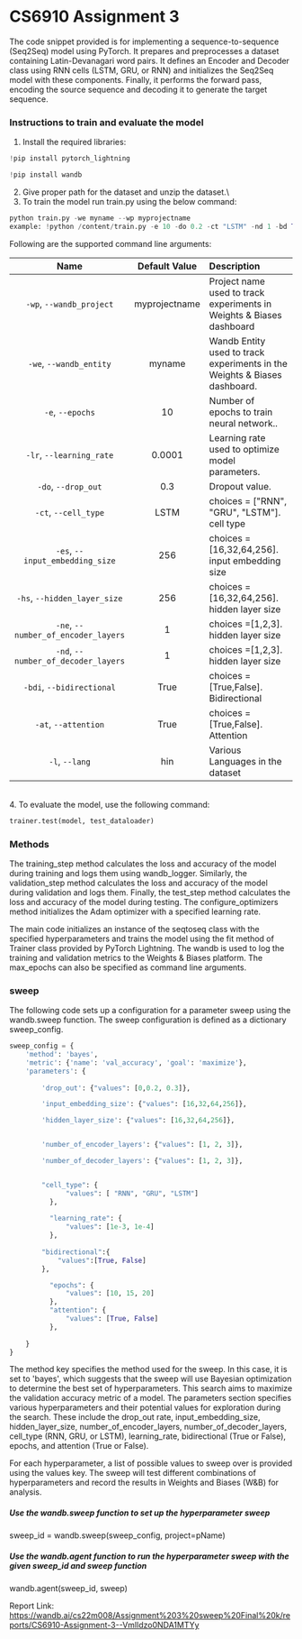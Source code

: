 # CS6910 Assignment 3

The code snippet provided is for implementing a sequence-to-sequence (Seq2Seq) model using PyTorch. It prepares and preprocesses a dataset containing Latin-Devanagari word pairs. It defines an Encoder and Decoder class using RNN cells (LSTM, GRU, or RNN) and initializes the Seq2Seq model with these components. Finally, it performs the forward pass, encoding the source sequence and decoding it to generate the target sequence.

### Instructions to train and evaluate the model
1. Install the required libraries:
```python
!pip install pytorch_lightning

!pip install wandb
```
2. Give proper path for the dataset and unzip the dataset.\
3. To train the model run train.py using the below command: 
```python
python train.py -we myname --wp myprojectname
example: !python /content/train.py -e 10 -do 0.2 -ct "LSTM" -nd 1 -bd True -at True -es 256 -hs 256 -bdi "aksharantar_sampled/" -l "tel"
```
Following are the supported command line arguments:

|           Name           | Default Value | Description                                                               |
| :----------------------: | :-----------: | :------------------------------------------------------------------------ |
| `-wp`, `--wandb_project` | myprojectname | Project name used to track experiments in Weights & Biases dashboard      |
|  `-we`, `--wandb_entity` |     myname    | Wandb Entity used to track experiments in the Weights & Biases dashboard. |
|  `-e`, `--epochs` |     10    | Number of epochs to train neural network.. |
|  `-lr`, `--learning_rate` |     0.0001    | Learning rate used to optimize model parameters. |
|  `-do`, `--drop_out` |     0.3    | Dropout value. |
|  `-ct`, `--cell_type` |     LSTM    | choices = ["RNN", "GRU", "LSTM"]. cell type |
|  `-es`, `--input_embedding_size` |     256    | choices =[16,32,64,256]. input embedding size |
|  `-hs`, `--hidden_layer_size` |     256    | choices =[16,32,64,256]. hidden layer size |
|  `-ne`, `--number_of_encoder_layers` |     1    | choices =[1,2,3]. hidden layer size |
|  `-nd`, `--number_of_decoder_layers` |     1    | choices =[1,2,3]. hidden layer size |
|  `-bdi`, `--bidirectional` |     True    | choices =[True,False]. Bidirectional|
|  `-at`, `--attention` |     True    | choices =[True,False]. Attention|
|  `-l`, `--lang` |     hin    | Various Languages in the dataset|
\
4. To evaluate the model, use the following command:
```python
trainer.test(model, test_dataloader)
```
### Methods
The training_step method calculates the loss and accuracy of the model during training and logs them using wandb_logger. 
Similarly, the validation_step method calculates the loss and accuracy of the model during validation and logs them. 
Finally, the test_step method calculates the loss and accuracy of the model during testing.
The configure_optimizers method initializes the Adam optimizer with a specified learning rate.

The main code initializes an instance of the seqtoseq class with the specified hyperparameters and trains the model using the fit method of Trainer class provided by PyTorch Lightning. The wandb is used to log the training and validation metrics to the Weights & Biases platform. The max_epochs can also be specified as command line arguments.

### sweep
The following code sets up a configuration for a parameter sweep using the wandb.sweep function. The sweep configuration is defined as a dictionary sweep_config.
```python
sweep_config = {
    'method': 'bayes',
    'metric': {'name': 'val_accuracy', 'goal': 'maximize'},
    'parameters': {
        
        'drop_out': {"values": [0,0.2, 0.3]},

        'input_embedding_size': {"values": [16,32,64,256]},

        'hidden_layer_size': {"values": [16,32,64,256]},


        'number_of_encoder_layers': {"values": [1, 2, 3]},

        'number_of_decoder_layers': {"values": [1, 2, 3]},


        "cell_type": {
              "values": [ "RNN", "GRU", "LSTM"]
          },
          
          "learning_rate": {
              "values": [1e-3, 1e-4]
          },
       
        "bidirectional":{
            "values":[True, False]
        },

          "epochs": {
              "values": [10, 15, 20]
          },
          "attention": {
              "values": [True, False]
          },
          
    }
}
```
The method key specifies the method used for the sweep. In this case, it is set to 'bayes', which suggests that the sweep will use Bayesian optimization to determine the best set of hyperparameters.
This search aims to maximize the validation accuracy metric of a model. The parameters section specifies various hyperparameters and their potential values for exploration during the search. These include the drop_out rate, input_embedding_size, hidden_layer_size, number_of_encoder_layers, number_of_decoder_layers, cell_type (RNN, GRU, or LSTM), learning_rate, bidirectional (True or False), epochs, and attention (True or False).

For each hyperparameter, a list of possible values to sweep over is provided using the values key. The sweep will test different combinations of hyperparameters and record the results in Weights and Biases (W&B) for analysis.

##### Use the wandb.sweep function to set up the hyperparameter sweep
sweep_id = wandb.sweep(sweep_config, project=pName)

##### Use the wandb.agent function to run the hyperparameter sweep with the given sweep_id and sweep function
wandb.agent(sweep_id, sweep)

Report Link: https://wandb.ai/cs22m008/Assignment%203%20sweep%20Final%20k/reports/CS6910-Assignment-3--Vmlldzo0NDA1MTYy




